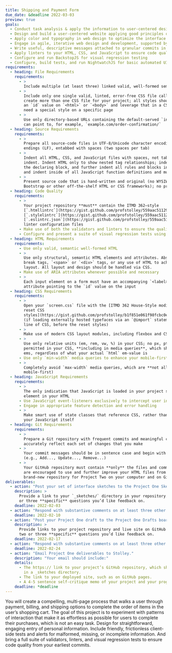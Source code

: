 ```yaml
---
title: Shipping and Payment Form
due_date: &deadline 2022-03-03
preview: true
goals:
  - Conduct task analysis & apply the information to user-centered design
  - Design and build a user-centered website applying good principles of design
  - Apply color and typography in web design to optimize the interface
  - Engage in agile, iterative web design and development, supported by version control
  - Write useful, descriptive messages attached to granular commits in a version control system
  - Apply linters to your HTML, CSS, and JavaScript to ensure code quality
  - Configure and run BackstopJS for visual regression testing
  - Configure, build tests, and run NightwatchJS for basic automated UI testing
requirements:
  - heading: File Requirements
    requirements:
      - >
        Include multiple (at least three) linked valid, well-formed semantic HTML files
      - >
        Include only one single valid, linted, error-free CSS file called `screen.css`. **Do not**
        create more than one CSS file for your project; all styles should be in the same file. Use
        an `id` value on `<html>` or `<body>` and leverage that in a CSS descendant selector if you
        need a special style on a specific page
      - >
        Use only directory-based URLs containing the default-served `index.html` file, so that you
        can point to, for example, `example.com/order-confirmation/`
  - heading: Source Requirements
    requirements:
      - >
        Prepare all source-code files in UTF-8/Unicode character encoding with Unix-style line
        endings (LF), entabbed with spaces (two spaces per tab)
      - >
        Indent all HTML, CSS, and JavaScript files with spaces, not tabs. Use 2 spaces per level of
        indent. Indent HTML only to show nested tag relationships; indent all CSS style rules inside
        the declaring block, and further indent all rules and blocks inside of your media queries;
        and indent inside of all JavaScript function definitions and multiline object literals
      - >
        Present source code that is hand-written and original (no WYSIWYGs or code-generators, no
        Bootstrap or other off-the-shelf HTML or CSS frameworks); no presentational classes
  - heading: Code Quality
    requirements:
      - >
        Your project repository **must** contain the ITMD 362–style
        [`.htmllintrc`](https://gist.github.com/profstolley/559aac5112928c7c24c628c6305b70b8#file-htmllintrc),
        [`.stylelintrc`](https://gist.github.com/profstolley/559aac5112928c7c24c628c6305b70b8#file-stylelintrc), and
        [`.eslintrc.json`](https://gist.github.com/profstolley/559aac5112928c7c24c628c6305b70b8#file-eslintrc-json)
        linter configuration files
      - Make use of both the validators and linters to ensure the quality of both your HTML and CSS
      - Configure and present a suite of visual regression tests using BackstopJS
  - heading: HTML Requirements
    requirements:
      - Use only valid, semantic well-formed HTML
      - >
        Use only structural, semantic HTML elements and attributes. Absolutely no table markup,
        break tags, `<span>` or `<div>` tags, or any use of HTML to achieve a particular page
        layout. All layout and design should be handled via CSS.
      - Make use of ARIA attributes whenever possible and necessary
      - >
        Each input element on a form must have an accompanying `<label>` element, with a `for`
        attribute pointing to the `id` value on the input
  - heading: CSS Requirements
    requirements:
      - >
        Open your `screen.css` file with the [ITMD 362 House-Style modified, minified Eric Meyer
        reset CSS
        styles](https://gist.github.com/profstolley/b1f851e061f98fcbc0e41d39adc32847#file-reset-min-css)
        (if loading externally hosted typefaces via an `@import` statement, that must be your first
        line of CSS, before the reset styles)
      - >
        Make use of modern CSS layout modules, including flexbox and CSS grid
      - >
        Use only relative units (em, rem, vw, %) in your CSS; no px, pt, or other absolute units are
        permitted in your CSS, **including in media queries**, which should be calculated as 16px
        ems, regardless of what your actual `html` em-value is
      - Use only `min-width` media queries to enhance your mobile-first styles for larger screens
      - >
        Completely avoid `max-width` media queries, which are **not allowed** (they are not
        mobile-first)
  - heading: JavaScript Requirements
    requirements:
      - >
        The only indication that JavaScript is loaded in your project should be a single `<script>`
        element in your HTML
      - Use JavaScript event-listeners exclusively to intercept user interactions on your project
      - Engage in appropriate feature detection and error handling
      - >
        Make smart use of state classes that reference CSS, rather than embedding style values in
        your JavaScript itself
  - heading: Git Requirements
    requirements:
      - >
        Prepare a Git repository with frequent commits and meaningful commit messages that
        accurately reflect each set of changes that you make
      - >
        Your commit messages should be in sentence case and begin with a verb in the imperative mood
        (e.g., Add..., Update..., Remove...)
      - >
        Your GitHub repository must contain **only** the files and commits from this project; you
        are encouraged to use and further improve your HTML files from Project One, but create a
        brand-new repository for Project Two on your computer and on GitHub
deliverables:
  - action: "Post your set of interface sketches to the Project One Sketches board on Basecamp."
    description: >
      Provide a link to your `_sketches/` directory in your repository. Include in your post two
      or three **specific** questions you’d like feedback on.
    deadline: 2022-02-03
  - action: "Respond with substantive comments on at least three other sets of student sketches."
    deadline: 2022-02-10
  - action: "Post your Project One draft to the Project One Drafts board on Basecamp."
    description: >
      Provide links to your project repository and live site on GitHub Pages. Include in your post
      two or three **specific** questions you’d like feedback on.
    deadline: 2022-02-17
  - action: "Respond with substantive comments on at least three other student projects."
    deadline: 2022-02-24
  - action: "Email Project One deliverables to Stolley."
    description: "Your email should include:"
    details:
      - The https:// link to your project’s GitHub repository, which should include your sketches
        in a _sketches directory.
      - The link to your deployed site, such as on GitHub pages.
      - A 4-5 sentence self-critique memo of your project and your progress in class to this point
    deadline: *deadline
---
```


You will create a compelling, multi-page process that walks a user through payment, billing, and
shipping options to complete the order of items in the user’s shopping cart. The goal of this
project is to experiment with patterns of interaction that make it as effortless as possible for
users to complete their purchases, which is not an easy task. Design for straightforward, engaging
entry of personal information. Include friendly, frictionless client-side tests and alerts for
malformed, missing, or incomplete information. And bring a full suite of validators, linters, and
visual regression tests to ensure code quality from your earliest commits.
